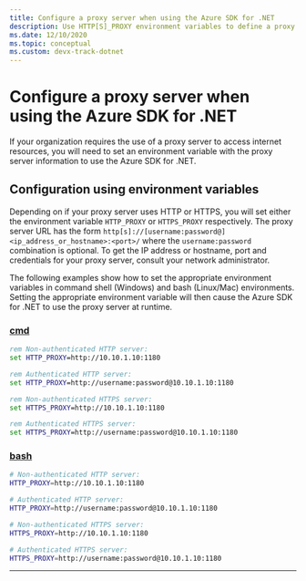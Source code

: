 ```yaml
---
title: Configure a proxy server when using the Azure SDK for .NET 
description: Use HTTP[S]_PROXY environment variables to define a proxy for the Azure SDK for .NET
ms.date: 12/10/2020
ms.topic: conceptual
ms.custom: devx-track-dotnet
---
```


# Configure a proxy server when using the Azure SDK for .NET

If your organization requires the use of a proxy server to access internet resources, you will need to set an environment variable with the proxy server information to use the Azure SDK for .NET.  

## Configuration using environment variables

Depending on if your proxy server uses HTTP or HTTPS, you will set either the environment variable `HTTP_PROXY` or `HTTPS_PROXY` respectively. The proxy server URL has the form `http[s]://[username:password@]<ip_address_or_hostname>:<port>/` where the `username:password` combination is optional. To get the IP address or hostname, port and credentials for your proxy server, consult your network administrator.

The following examples show how to set the appropriate environment variables in command shell (Windows) and bash (Linux/Mac) environments.  Setting the appropriate environment variable will then cause the Azure SDK for .NET to use the proxy server at runtime.

### [cmd](#tab/cmd)

```cmd
rem Non-authenticated HTTP server:
set HTTP_PROXY=http://10.10.1.10:1180

rem Authenticated HTTP server:
set HTTP_PROXY=http://username:password@10.10.1.10:1180

rem Non-authenticated HTTPS server:
set HTTPS_PROXY=http://10.10.1.10:1180

rem Authenticated HTTPS server:
set HTTPS_PROXY=http://username:password@10.10.1.10:1180
```

### [bash](#tab/bash)

```bash
# Non-authenticated HTTP server:
HTTP_PROXY=http://10.10.1.10:1180

# Authenticated HTTP server:
HTTP_PROXY=http://username:password@10.10.1.10:1180

# Non-authenticated HTTPS server:
HTTPS_PROXY=http://10.10.1.10:1180

# Authenticated HTTPS server:
HTTPS_PROXY=http://username:password@10.10.1.10:1180
```

---
